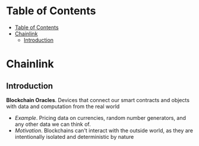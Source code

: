 <!-- TOC titleSize:1 tabSpaces:2 depthFrom:1 depthTo:6 withLinks:1 updateOnSave:1 orderedList:0 skip:0 title:1 charForUnorderedList:* -->
# Table of Contents
- [Table of Contents](#table-of-contents)
- [Chainlink](#chainlink)
  - [Introduction](#introduction)
<!-- /TOC -->

# Chainlink
## Introduction
**Blockchain Oracles**. Devices that connect our smart contracts and objects with data and computation from the real world
* *Example*. Pricing data on currencies, random number generators, and any other data we can think of. 
* *Motivation*. Blockchains can't interact with the outside world, as they are intentionally isolated and deterministic by nature
